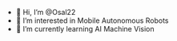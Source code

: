 - 👋 Hi, I’m @Osal22
- 👀 I’m interested in Mobile Autonomous Robots
- 🌱 I’m currently learning AI Machine Vision


<!---
Osal22/Osal22 is a ✨ special ✨ repository because its `README.md` (this file) appears on your GitHub profile.
You can click the Preview link to take a look at your changes.
--->
